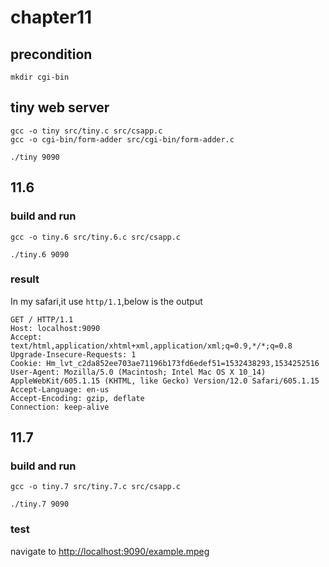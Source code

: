 # chapter11

## precondition
````shell
mkdir cgi-bin
````

## tiny web server

    gcc -o tiny src/tiny.c src/csapp.c
    gcc -o cgi-bin/form-adder src/cgi-bin/form-adder.c

    ./tiny 9090

## 11.6

### build and run

    gcc -o tiny.6 src/tiny.6.c src/csapp.c

    ./tiny.6 9090

### result

In my safari,it use `http/1.1`,below is the output

    GET / HTTP/1.1
    Host: localhost:9090
    Accept: text/html,application/xhtml+xml,application/xml;q=0.9,*/*;q=0.8
    Upgrade-Insecure-Requests: 1
    Cookie: Hm_lvt_c2da852ee703ae71196b173fd6edef51=1532438293,1534252516
    User-Agent: Mozilla/5.0 (Macintosh; Intel Mac OS X 10_14) AppleWebKit/605.1.15 (KHTML, like Gecko) Version/12.0 Safari/605.1.15
    Accept-Language: en-us
    Accept-Encoding: gzip, deflate
    Connection: keep-alive

## 11.7

### build and run

    gcc -o tiny.7 src/tiny.7.c src/csapp.c

    ./tiny.7 9090

### test

navigate to [http://localhost:9090/example.mpeg](http://localhost:9090/example.mpeg)